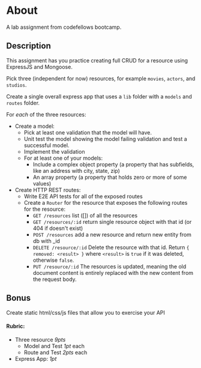 # About
A lab assignment from codefellows bootcamp.

## Description

This assignment has you practice creating full CRUD for a resource using ExpressJS and Mongoose.

Pick three (independent for now) resources, for example `movies`, `actors`, and `studios`.

Create a single overall express app that uses a `lib` folder with a `models` and `routes` folder.

For _each_ of the three resources:

* Create a model: 
    * Pick at least one validation that the model will have. 
    * Unit test the model showing the model failing validation and test a successful model.
    * Implement the validation
    * For at least one of your models:
        * Include a complex object property (a property that has subfields, like an address with city, state, zip)
        * An array property (a property that holds zero or more of some values)
* Create HTTP REST routes:
    * Write E2E API tests for all of the exposed routes
    * Create a `Router` for the resource that exposes the following routes for the resource:
        * `GET /resources` list ([]) of all the resources
        * `GET /resources/:id` return single resource object with that id (or 404 if doesn't exist)
        * `POST /resources` add a new resource and return new entity from db with _id
        * `DELETE /resource/:id` Delete the resource with that id. Return `{ removed: <result> }` where `<result>`
        is `true` if it was deleted, otherwise `false`.
        * `PUT /resource/:id` The resources is updated, meaning the old document content is entirely replaced with the new
        content from the request body. 

## Bonus

Create static html/css/js files that allow you to exercise your API

#### Rubric:

* Three resource *9pts* 
    * Model and Test *1pt* each
    * Route and Test *2pts* each
* Express App: *1pt*
